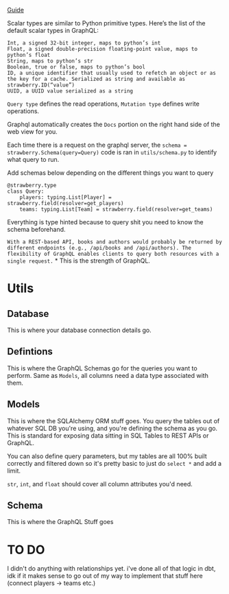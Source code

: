 [Guide](https://fastapi.tiangolo.com/advanced/graphql/)

Scalar types are similar to Python primitive types. Here’s the list of the default scalar types in GraphQL:

    Int, a signed 32-bit integer, maps to python’s int
    Float, a signed double-precision floating-point value, maps to python’s float
    String, maps to python’s str
    Boolean, true or false, maps to python’s bool
    ID, a unique identifier that usually used to refetch an object or as the key for a cache. Serialized as string and available as strawberry.ID(“value”)
    UUID, a UUID value serialized as a string

`Query type` defines the read operations, `Mutation type` defines write operations.

Graphql automatically creates the `Docs` portion on the right hand side of the web view for you.

Each time there is a request on the graphql server, the `schema = strawberry.Schema(query=Query)` code is ran in `utils/schema.py` to identify what query to run.

Add schemas below depending on the different things you want to query

```
@strawberry.type
class Query:
    players: typing.List[Player] = strawberry.field(resolver=get_players)
    teams: typing.List[Team] = strawberry.field(resolver=get_teams)
```

Everything is type hinted because to query shit you need to know the schema beforehand.

`With a REST-based API, books and authors would probably be returned by different endpoints (e.g., /api/books and /api/authors). The flexibility of GraphQL enables clients to query both resources with a single request.`
    * This is the strength of GraphQL.


# Utils

## Database
This is where your database connection details go.

## Defintions
This is where the GraphQL Schemas go for the queries you want to perform.  Same as `Models`, all columns need a data type associated with them.

## Models
This is where the SQLAlchemy ORM stuff goes.  You query the tables out of whatever SQL DB you're using, and you're defining the schema as you go.  This is standard for exposing data sitting in SQL Tables to REST APIs or GraphQL.

You can also define query parameters, but my tables are all 100% built correctly and filtered down so it's pretty basic to just do `select *` and add a limit.

`str`, `int`, and `float` should cover all column attributes you'd need.

## Schema
This is where the GraphQL Stuff goes

# TO DO
I didn't do anything with relationships yet.  i've done all of that logic in dbt, idk if it makes sense to go out of my way to implement that stuff here (connect players -> teams etc.)